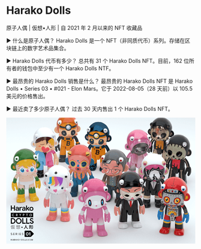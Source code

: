 # Harako Dolls

原子人偶 | 仮想•人形 | 自 2021 年 2 月以来的 NFT 收藏品

▶ 什么是原子人偶？
Harako Dolls 是一个 NFT（非同质代币）系列。存储在区块链上的数字艺术品集合。

▶ Harako Dolls 代币有多少？
总共有 31 个 Harako Dolls NFT。目前，162 位所有者的钱包中至少有一个 Harako Dolls NTF。

▶ 最昂贵的 Harako Dolls 销售是什么？
最昂贵的 Harako Dolls NFT 是 Harako Dolls • Series 03 • #021 - Elon Mars。它于 2022-08-05（28 天前）以 105.5 美元的价格售出。

▶ 最近卖了多少原子人偶？
过去 30 天内售出 1 个 Harako Dolls NFT。

![nft](51223_new.png)
